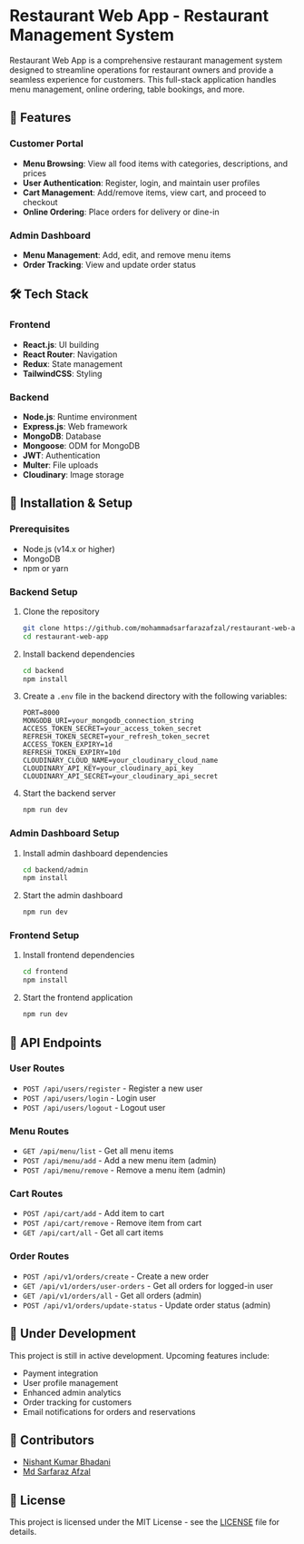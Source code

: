 # Restaurant Web App - Restaurant Management System

Restaurant Web App is a comprehensive restaurant management system designed to streamline operations for restaurant owners and provide a seamless experience for customers. This full-stack application handles menu management, online ordering, table bookings, and more.

## 🚀 Features

### Customer Portal
- **Menu Browsing**: View all food items with categories, descriptions, and prices
- **User Authentication**: Register, login, and maintain user profiles
- **Cart Management**: Add/remove items, view cart, and proceed to checkout
- **Online Ordering**: Place orders for delivery or dine-in

### Admin Dashboard
- **Menu Management**: Add, edit, and remove menu items
- **Order Tracking**: View and update order status

## 🛠️ Tech Stack

### Frontend
- **React.js**: UI building
- **React Router**: Navigation
- **Redux**: State management
- **TailwindCSS**: Styling

### Backend
- **Node.js**: Runtime environment
- **Express.js**: Web framework
- **MongoDB**: Database
- **Mongoose**: ODM for MongoDB
- **JWT**: Authentication
- **Multer**: File uploads
- **Cloudinary**: Image storage

## 🔧 Installation & Setup

### Prerequisites
- Node.js (v14.x or higher)
- MongoDB
- npm or yarn

### Backend Setup
1. Clone the repository
   ```bash
   git clone https://github.com/mohammadsarfarazafzal/restaurant-web-app.git
   cd restaurant-web-app
   ```

2. Install backend dependencies
   ```bash
   cd backend
   npm install
   ```

3. Create a `.env` file in the backend directory with the following variables:
   ```
   PORT=8000
   MONGODB_URI=your_mongodb_connection_string
   ACCESS_TOKEN_SECRET=your_access_token_secret
   REFRESH_TOKEN_SECRET=your_refresh_token_secret
   ACCESS_TOKEN_EXPIRY=1d
   REFRESH_TOKEN_EXPIRY=10d
   CLOUDINARY_CLOUD_NAME=your_cloudinary_cloud_name
   CLOUDINARY_API_KEY=your_cloudinary_api_key
   CLOUDINARY_API_SECRET=your_cloudinary_api_secret
   ```

4. Start the backend server
   ```bash
   npm run dev
   ```

### Admin Dashboard Setup
1. Install admin dashboard dependencies
   ```bash
   cd backend/admin
   npm install
   ```

2. Start the admin dashboard
   ```bash
   npm run dev
   ```

### Frontend Setup
1. Install frontend dependencies
   ```bash
   cd frontend
   npm install
   ```

2. Start the frontend application
   ```bash
   npm run dev
   ```

## 📝 API Endpoints

### User Routes
- `POST /api/users/register` - Register a new user
- `POST /api/users/login` - Login user
- `POST /api/users/logout` - Logout user

### Menu Routes
- `GET /api/menu/list` - Get all menu items
- `POST /api/menu/add` - Add a new menu item (admin)
- `POST /api/menu/remove` - Remove a menu item (admin)

### Cart Routes
- `POST /api/cart/add` - Add item to cart
- `POST /api/cart/remove` - Remove item from cart
- `GET /api/cart/all` - Get all cart items

### Order Routes
- `POST /api/v1/orders/create` - Create a new order
- `GET /api/v1/orders/user-orders` - Get all orders for logged-in user 
- `GET /api/v1/orders/all` - Get all orders (admin)
- `POST /api/v1/orders/update-status` - Update order status (admin)

## 🚧 Under Development

This project is still in active development. Upcoming features include:

- Payment integration
- User profile management
- Enhanced admin analytics
- Order tracking for customers
- Email notifications for orders and reservations

## 👥 Contributors

- [Nishant Kumar Bhadani](https://github.com/NishantkumarBhadani)
- [Md Sarfaraz Afzal](https://github.com/mohammadsarfarazafzal)

## 📄 License

This project is licensed under the MIT License - see the [LICENSE](LICENSE) file for details.
